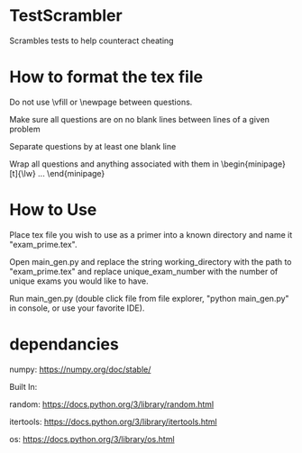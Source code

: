 # TestScrambler
 Scrambles tests to help counteract cheating

# How to format the tex file
Do not use \vfill or \newpage between questions.

Make sure all questions are on no blank lines between lines of a given problem

Separate questions by at least one blank line

Wrap all questions and anything associated with them in \begin{minipage}[t]{\lw} ... \end{minipage}

# How to Use
Place tex file you wish to use as a primer into a known directory and name it "exam_prime.tex".

Open main_gen.py and replace the string working_directory with the path to "exam_prime.tex" and replace unique_exam_number with the number of unique exams you would like to have.

Run main_gen.py (double click file from file explorer, "python main_gen.py" in console, or use your favorite IDE).

# dependancies
numpy: https://numpy.org/doc/stable/

Built In:

random: https://docs.python.org/3/library/random.html

itertools: https://docs.python.org/3/library/itertools.html

os: https://docs.python.org/3/library/os.html
